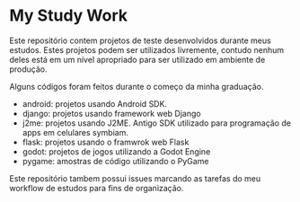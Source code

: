 # My Study Work

Este repositório contem projetos de teste desenvolvidos durante meus estudos. Estes projetos podem ser utilizados livremente, contudo nenhum deles está em um nível apropriado para ser utilizado em ambiente de produção.

Alguns códigos foram feitos durante o começo da minha graduação. 

* android: projetos usando Android SDK.
* django: projetos usando framework web Django
* j2me: projetos usando J2ME. Antigo SDK utilizado para programação de apps em celulares symbiam.
* flask: projetos usando o framwrok web Flask
* godot: projetos de jogos utilizando a Godot Engine
* pygame: amostras de código utilizando o PyGame

Este repositório tambem possui issues marcando as tarefas do meu workflow de estudos para fins de organização.
